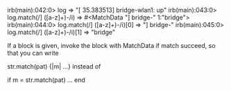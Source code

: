 irb(main):042:0> log
=> "[   35.383513] bridge-wlan1: up"
irb(main):043:0> log.match(/] ([a-z]+)-/i)
=> #<MatchData "] bridge-" 1:"bridge">
irb(main):044:0> log.match(/] ([a-z]+)-/i)[0]
=> "] bridge-"
irb(main):045:0> log.match(/] ([a-z]+)-/i)[1]
=> "bridge"


If a block is given, invoke the block with MatchData if match succeed, so that you can write

str.match(pat) {|m| ...}
instead of

if m = str.match(pat)
  ...
end
